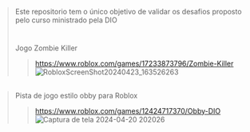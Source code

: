 >Este repositorio tem o único objetivo de validar os desafios proposto pelo curso ministrado pela DIO
>#
>Jogo Zombie Killer
>>https://www.roblox.com/games/17233873796/Zombie-Killer
>![RobloxScreenShot20240423_163526263](https://github.com/jeziel-nogueira/desafio-roblox1/assets/119265934/0d349173-3bf6-45fc-8ba0-a3095d691a30)
##
> Pista de jogo estilo obby para Roblox 
>> https://www.roblox.com/games/12424717370/Obby-DIO
![Captura de tela 2024-04-20 202026](https://github.com/jeziel-nogueira/desafio-roblox1/assets/119265934/11046103-bcb8-4474-b3ca-7ff2aa1a50b6)

